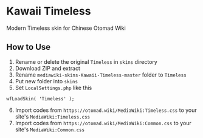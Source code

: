 Kawaii Timeless
====

Modern Timeless skin for Chinese Otomad Wiki

## How to Use

1. Rename or delete the original `Timeless` in `skins` directory
2. Download ZIP and extract
3. Rename `mediawiki-skins-Kawaii-Timeless-master` folder to `Timeless`
4. Put new folder into `skins`
5. Set `LocalSettings.php` like this

```
wfLoadSkin( 'Timeless' );
```

6. Import codes from `https://otomad.wiki/MediaWiki:Timeless.css` to your site's `MediaWiki:Timeless.css`
7. Import codes from `https://otomad.wiki/MediaWiki:Common.css` to your site's `MediaWiki:Common.css`
